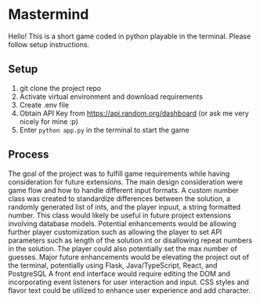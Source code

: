 # Mastermind

Hello! This is a short game coded in python playable in the terminal. Please follow setup instructions. 

## Setup
1. git clone the project repo
2. Activate virtual environment and download requirements
3. Create .env file
4. Obtain API Key from https://api.random.org/dashboard (or ask me very nicely for mine :p)
5. Enter `python app.py` in the terminal to start the game

## Process
The goal of the project was to fulfill game requirements while having consideration for future extensions. The main design consideration were game flow and how to handle different input formats. A custom number class was created to standardize differences between the solution, a randomly generated list of ints, and the player inpuut, a string formatted number. This class would likely be useful in future project extensions involving database models. 
Potential enhancements would be allowing further player customization such as allowing the player to set API parameters such as length of the solution int or disallowing repeat numbers in the solution. The player could also potentially set the max number of guesses.
Major future enhancements would be elevating the project out of the terminal, potentially using Flask, Java/TypeScript, React, and PostgreSQL 
A front end interface would require editing the DOM and incorporating event listeners for user interaction and input. CSS styles and flavor text could be utilized to enhance user experience and add character.
